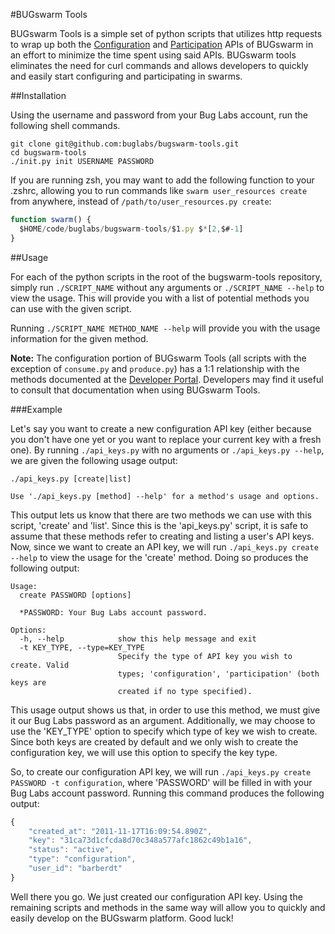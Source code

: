 #BUGswarm Tools

BUGswarm Tools is a simple set of python scripts that utilizes http requests to wrap up both the [Configuration](http://developer.bugswarm.net/configuration_api.html)
and [Participation](http://developer.bugswarm.net/participation_api.html) APIs of BUGswarm in an effort to minimize the time spent using said APIs. BUGswarm tools eliminates
the need for curl commands and allows developers to quickly and easily start configuring and participating in swarms. 

##Installation

Using the username and password from your Bug Labs account, run the following shell commands.

```shell
git clone git@github.com:buglabs/bugswarm-tools.git
cd bugswarm-tools
./init.py init USERNAME PASSWORD
```

If you are running zsh, you may want to add the following function to your .zshrc, allowing you to 
run commands like `swarm user_resources create` from anywhere, instead of `/path/to/user_resources.py create`:

```javascript
function swarm() {
  $HOME/code/buglabs/bugswarm-tools/$1.py $*[2,$#-1]   
}
```

##Usage

For each of the python scripts in the root of the bugswarm-tools repository, simply run `./SCRIPT_NAME` without any 
arguments or `./SCRIPT_NAME --help` to view the usage. This will provide you with a list of potential methods you 
can use with the given script.

Running `./SCRIPT_NAME METHOD_NAME --help` will provide you with the usage information for the given method.

**Note:** The configuration portion of BUGswarm Tools (all scripts with the exception of `consume.py` and `produce.py`)
has a 1:1 relationship with the methods documented at the [Developer Portal](http://developer.bugswarm.net/configuration_api.html).
Developers may find it useful to consult that documentation when using BUGswarm Tools.

###Example

Let's say you want to create a new configuration API key (either because you don't have one yet or you want to 
replace your current key with a fresh one). By running `./api_keys.py` with no arguments or `./api_keys.py --help`, 
we are given the following usage output:

```
./api_keys.py [create|list] 

Use './api_keys.py [method] --help' for a method's usage and options.
```

This output lets us know that there are two methods we can use with this script, 'create' and 'list'. Since this is the
'api_keys.py' script, it is safe to assume that these methods refer to creating and listing a user's API keys. Now, since
we want to create an API key, we will run `./api_keys.py create --help` to view the usage for the 'create' method. Doing
so produces the following output:

```
Usage: 
  create PASSWORD [options]

  *PASSWORD: Your Bug Labs account password.

Options:
  -h, --help            show this help message and exit
  -t KEY_TYPE, --type=KEY_TYPE
                        Specify the type of API key you wish to create. Valid
                        types; 'configuration', 'participation' (both keys are
                        created if no type specified).
```

This usage output shows us that, in order to use this method, we must give it our Bug Labs password as an argument. Additionally,
we may choose to use the 'KEY_TYPE' option to specify which type of key we wish to create. Since both keys are created
by default and we only wish to create the configuration key, we will use this option to specify the key type.

So, to create our configuration API key, we will run `./api_keys.py create PASSWORD -t configuration`, where 'PASSWORD' will be filled in
with your Bug Labs account password. Running this command produces the following output:

```javascript
{
    "created_at": "2011-11-17T16:09:54.890Z", 
    "key": "31ca73d1cfcda8d70c348a577afc1862c49b1a16", 
    "status": "active", 
    "type": "configuration", 
    "user_id": "barberdt"
}

```

Well there you go. We just created our configuration API key. Using the remaining scripts and methods in the same way will
allow you to quickly and easily develop on the BUGswarm platform. Good luck!
